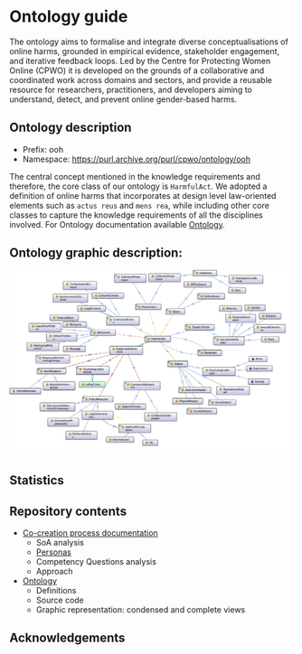 # Ontology guide


The ontology aims to formalise and integrate diverse conceptualisations of online harms, grounded in empirical evidence, stakeholder engagement, and iterative feedback loops. 
Led by the Centre for Protecting Women Online (CPWO) it is developed on the grounds of a collaborative and coordinated work across domains and sectors, and provide a reusable resource for researchers, practitioners, and developers aiming to understand, detect, and prevent online gender-based harms.

## Ontology description

- Prefix: ooh
- Namespace: https://purl.archive.org/purl/cpwo/ontology/ooh

The central concept mentioned in the knowledge requirements and therefore, the core class of our ontology is `HarmfulAct`. We adopted a definition of online harms that incorporates at design level law-oriented elements such as `actus reus` and `mens rea`, while including other core classes to capture the knowledge requirements of all the disciplines involved.
For Ontology documentation available [Ontology](ontology).

## Ontology graphic description:


![Ontology of Online Gender-based Harms](ontology/ooh-ontology-long-version.png?raw=true "Ontology of Online Gender-based Harms")

## Statistics

## Repository contents

* [Co-creation process documentation](co-creation-process)
	* SoA analysis
	* [Personas](co-creation-process/personas)
	* Competency Questions analysis
	* Approach
* [Ontology](ontology)
	* Definitions
	* Source code
	* Graphic representation: condensed and complete views


## 


## Acknowledgements

